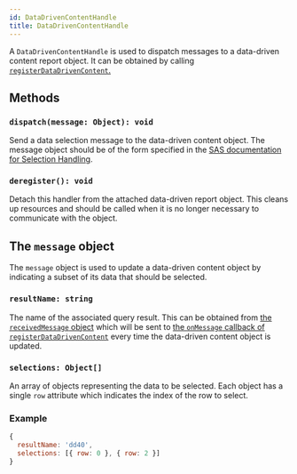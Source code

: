 ```yaml
---
id: DataDrivenContentHandle
title: DataDrivenContentHandle
---
```


A `DataDrivenContentHandle` is used to dispatch messages to a data-driven content report object. It can be obtained by
calling [`registerDataDrivenContent`.](registerDataDrivenContent.md)

## Methods

### `dispatch(message: Object): void`

Send a data selection message to the data-driven content object. The message object should be of the form specified in
the <a target="_blank" href="https://documentation.sas.com/?docsetId=varef&docsetTarget=n109mqtyl6quiun1mwfgtcn2s68b.htm&docsetVersion=8.4">SAS documentation for Selection Handling</a>.

### `deregister(): void`

Detach this handler from the attached data-driven report object. This cleans up resources and should be called when it
is no longer necessary to communicate with the object.

## The `message` object

The `message` object is used to update a data-driven content object by indicating a subset of its data that should be
selected.

### `resultName: string`

The name of the associated query result. This can be obtained from
[the `receivedMessage` object](registerDataDrivenContent.md#the-receivedmessage-object) which will be sent to
[the `onMessage` callback of `registerDataDrivenContent`](api/registerDataDrivenContent.md#onmessage-receivedmessage-object-void)
every time the data-driven content object is updated.

### `selections: Object[]`

An array of objects representing the data to be selected. Each object has a single `row` attribute which indicates the
index of the row to select.

### Example

```javascript
{
  resultName: 'dd40',
  selections: [{ row: 0 }, { row: 2 }]
}
```
